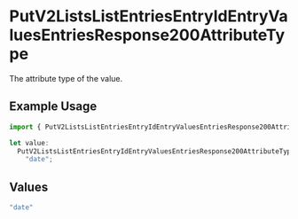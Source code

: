 # PutV2ListsListEntriesEntryIdEntryValuesEntriesResponse200AttributeType

The attribute type of the value.

## Example Usage

```typescript
import { PutV2ListsListEntriesEntryIdEntryValuesEntriesResponse200AttributeType } from "attio-js/models/operations";

let value:
  PutV2ListsListEntriesEntryIdEntryValuesEntriesResponse200AttributeType =
    "date";
```

## Values

```typescript
"date"
```